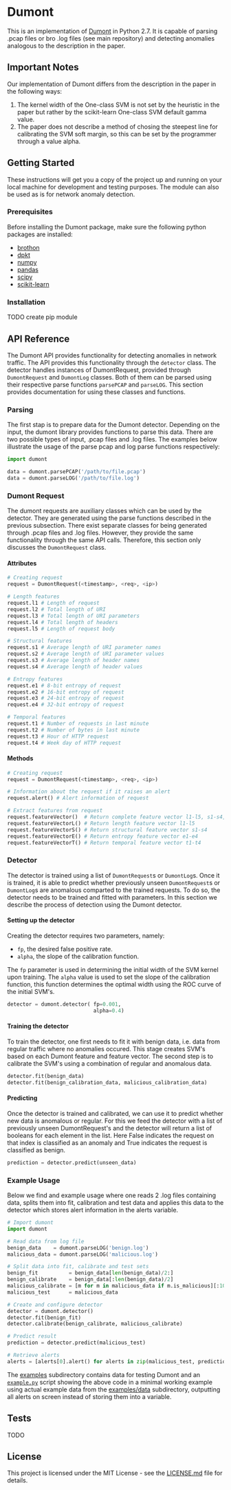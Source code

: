 # Dumont
This is an implementation of [Dumont](https://doi.org/10.1109/EC2ND.2011.12) in Python 2.7. It is capable of parsing .pcap files or bro .log files (see main repository) and detecting anomalies analogous to the description in the paper.

## Important Notes
Our implementation of Dumont differs from the description in the paper in the following ways:
 1. The kernel width of the One-class SVM is not set by the heuristic in the paper but rather by the scikit-learn One-class SVM default gamma value.
 2. The paper does not describe a method of chosing the steepest line for calibrating the SVM soft margin, so this can be set by the programmer through a value alpha.

## Getting Started
These instructions will get you a copy of the project up and running on your local machine for development and testing purposes. The module can also be used as is for network anomaly detection.

### Prerequisites
Before installing the Dumont package, make sure the following python packages are installed:
 * [brothon](https://github.com/Kitware/BroThon)
 * [dpkt](https://pypi.python.org/pypi/dpkt)
 * [numpy](http://www.numpy.org/)
 * [pandas](http://pandas.pydata.org/)
 * [scipy](https://www.scipy.org/)
 * [scikit-learn](http://scikit-learn.org/stable/)

### Installation
TODO create pip module

## API Reference
The Dumont API provides functionality for detecting anomalies in network traffic. The API provides this functionality through the `detector` class. The detector handles instances of DumontRequest, provided through `DumontRequest` and `DumontLog` classes. Both of them can be parsed using their respective parse functions `parsePCAP` and `parseLOG`. This section provides documentation for using these classes and functions.

### Parsing
The first stap is to prepare data for the Dumont detector. Depending on the input, the dumont library provides functions to parse this data. There are two possible types of input, .pcap files and .log files. The examples below illustrate the usage of the parse pcap and log parse functions respectively:
```python
import dumont

data = dumont.parsePCAP('/path/to/file.pcap')
data = dumont.parseLOG('/path/to/file.log')
```

### Dumont Request
The dumont requests are auxiliary classes which can be used by the detector. They are generated using the parse functions described in the previous subsection. There exist separate classes for being generated through .pcap files and .log files. However, they provide the same functionality through the same API calls. Therefore, this section only discusses the `DumontRequest` class.

#### Attributes
```python
# Creating request
request = DumontRequest(<timestamp>, <req>, <ip>)

# Length features
request.l1 # Length of request
request.l2 # Total length of URI
request.l3 # Total length of URI parameters
request.l4 # Total length of headers
request.l5 # Length of request body

# Structural features
request.s1 # Average length of URI parameter names
request.s2 # Average length of URI parameter values
request.s3 # Average length of header names
request.s4 # Average length of header values

# Entropy features
request.e1 # 8-bit entropy of request
request.e2 # 16-bit entropy of request
request.e3 # 24-bit entropy of request
request.e4 # 32-bit entropy of request

# Temporal features
request.t1 # Number of requests in last minute
request.t2 # Number of bytes in last minute
request.t3 # Hour of HTTP request
request.t4 # Week day of HTTP request
```

#### Methods
```python
# Creating request
request = DumontRequest(<timestamp>, <req>, <ip>)

# Information about the request if it raises an alert
request.alert() # Alert information of request

# Extract features from request
request.featureVector()  # Return complete feature vector l1-l5, s1-s4, e1-e4, t1-t4
request.featureVectorL() # Return length feature vector l1-l5
request.featureVectorS() # Return structural feature vector s1-s4
request.featureVectorE() # Return entropy feature vector e1-e4
request.featureVectorT() # Return temporal feature vector t1-t4
```

### Detector
The detector is trained using a list of `DumontRequest`s or `DumontLog`s. Once it is trained, it is able to predict whether previously unseen `DumontRequest`s or `DumontLog`s are anomalous comparted to the trained requests. To do so, the detector needs to be trained and fitted with parameters. In this section we describe the process of detection using the Dumont detector.

#### Setting up the detector
Creating the detector requires two parameters, namely:
 * `fp`, the desired false positive rate.
 * `alpha`, the slope of the calibration function.

The `fp` parameter is used in determining the initial width of the SVM kernel upon training. The `alpha` value is used to set the slope of the calibration function, this function determines the optimal width using the ROC curve of the initial SVM's.

```python
detector = dumont.detector( fp=0.001,
                            alpha=0.4)
```

#### Training the detector
To train the detector, one first needs to fit it with benign data, i.e. data from regular traffic where no anomalies occured. This stage creates SVM's based on each Dumont feature and feature vector. The second step is to calibrate the SVM's using a combination of regular and anomalous data.

```python
detector.fit(benign_data)
detector.fit(benign_calibration_data, malicious_calibration_data)
```

#### Predicting
Once the detector is trained and calibrated, we can use it to predict whether new data is anomalous or regular. For this we feed the detector with a list of previously unseen DumontRequest's and the detector will return a list of booleans for each element in the list. Here False indicates the request on that index is classified as an anomaly and True indicates the request is classified as benign.

```python
prediction = detector.predict(unseen_data)
```

### Example Usage
Below we find and example usage where one reads 2 .log files containing data, splits them into fit, calibration and test data and applies this data to the detector which stores alert information in the alerts variable.

```python
# Import dumont
import dumont

# Read data from log file
benign_data    = dumont.parseLOG('benign.log')
malicious_data = dumont.parseLOG('malicious.log')

# Split data into fit, calibrate and test sets
benign_fit          = benign_data[len(benign_data)/2:]
benign_calibrate    = benign_data[:len(benign_data)/2]
malicious_calibrate = [m for m in malicious_data if m.is_malicious][:100]
malicious_test      = malicious_data

# Create and configure detector
detector = dumont.detector()
detector.fit(benign_fit)
detector.calibrate(benign_calibrate, malicious_calibrate)

# Predict result
prediction = detector.predict(malicious_test)

# Retrieve alerts
alerts = [alerts[0].alert() for alerts in zip(malicious_test, prediction) if not alerts[1]]
```

The [examples](./examples) subdirectory contains data for testing Dumont and an [`example.py`](./examples/example.py) script showing the above code in a minimal working example using actual example data from the [examples/data](./examples/data) subdirectory, outputting all alerts on screen instead of storing them into a variable.

## Tests
TODO

## License
This project is licensed under the MIT License - see the [LICENSE.md](LICENSE.md) file for details.
